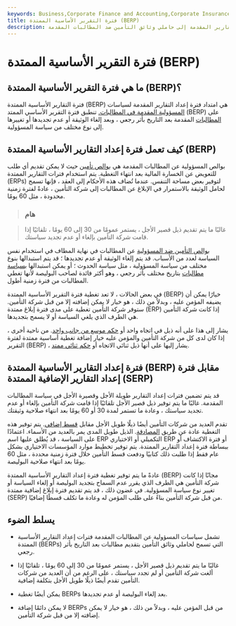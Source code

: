 ```yaml
---
keywords: Business,Corporate Finance and Accounting,Corporate Insurance
title: فترة التقرير الأساسية الممتدة (BERP)
description: فترة التقارير الأساسية الممتدة هي تمديد فترة إعداد التقارير المقدمة إلى حاملي وثائق التأمين ضد المطالبات المقدمة.
---
```


# فترة التقرير الأساسية الممتدة (BERP)
## ما هي فترة التقرير الأساسية الممتدة (BERP)؟

فترة التقارير الأساسية الممتدة (BERP) هي امتداد فترة إعداد التقارير المقدمة لسياسات [المسؤولية المقدمة في المطالبات.](/liability) تنطبق فترة التقرير الأساسي الممتد (BERP) على [المطالبات](/insurance_claim) المقدمة بعد التاريخ بأثر رجعي ، وبعد إلغاء الوثيقة أو عدم تجديدها أو تغييرها إلى نوع مختلف من سياسة المسؤولية.

## كيف تعمل فترة إعداد التقارير الأساسية الممتدة (BERP)

بوالص المسؤولية عن المطالبات المقدمة هي [بوالص تأمين](/insurance) حيث لا يمكن تقديم أي طلب للتعويض عن الخسارة المالية بعد انتهاء التغطية. يتم استخدام فترات التقارير الممتدة (ERPs) لتوفير بعض مساحة التنفس. عندما تُضاف هذه الأحكام إلى العقد ، فإنها تسمح لحامل الوثيقة بالاستمرار في الإبلاغ عن المطالبات إلى شركة التأمين ، عادةً لفترة زمنية محدودة ، مثل 60 يومًا.

> ### هام

> غالبًا ما يتم تقديم ذيل قصير الأجل ، يستمر عمومًا من 30 إلى 60 يومًا ، تلقائيًا إذا قامت شركة التأمين بإلغاء أو عدم تجديد سياستك.

>

[بوالص التأمين ضد المسؤولية](/liability_insurance) عن المطالبات في نهاية المطاف في استخدام نفس السياسة لعدد من الأسباب. قد يتم إلغاء الوثيقة أو عدم تجديدها ؛ قد يتم استبدالها بنوع مختلف من سياسة المسؤولية ، مثل سياسة الحدوث ؛ أو يمكن استبدالها [بسياسة](/claimsmade-policy) [مطالبات](/claimsmade-policy) بتاريخ مختلف بأثر رجعي ، وهو أكثر فائدة لصاحب البوليصة لأنها تغطي المطالبات من فترة زمنية أطول.

في بعض الحالات ، لا تعد تغطية فترة التقرير الأساسية الممتدة (BERP) خيارًا يمكن أن يضيفه المؤمن عليه ، وبدلاً من ذلك ، هو خيار لا يمكن إضافته إلا من قبل شركة التأمين. ستوفر شركة التأمين تغطية على مدى فترة إبلاغ ممتدة (ERP) إذا كانت شركة التأمين هي الطرف الذي يلغي السياسة أو لا يسمح بتجديدها.

يشار إلى هذا على أنه ذيل في اتجاه واحد أو [حكم موسع من جانب واحد](/unilateral-extended-reporting-period-provision). من ناحية أخرى ، إذا كان لدى كل من شركة التأمين والمؤمن عليه خيار إضافة تغطية أساسية ممتدة لفترة التقرير (BERP) ، يشار إليها على أنها ذيل ثنائي الاتجاه أو [حكم ثنائي ممتد](/bilateral-extended-reporting-provision).

## فترة إعداد التقارير الأساسية الممتدة (BERP) مقابل فترة إعداد التقارير الإضافية الممتدة (SERP)

قد يتم تضمين فترات إعداد التقارير طويلة الأجل وقصيرة الأجل في سياسة المطالبات المقدمة. غالبًا ما يتم توفير ذيل قصير الأجل تلقائيًا إذا قامت شركة التأمين بإلغاء أو عدم تجديد سياستك ، وعادة ما تستمر لمدة 30 أو 60 يومًا بعد انتهاء صلاحية وثيقتك.

تقدم العديد من شركات التأمين أيضًا ذيلًا طويل الأجل مقابل [قسط إضافي](/insurance-premium). يتم توفير هذه التغطية عادة عن طريق [المصادقة](/endorsement). الذيل طويل المدى يمر بالعديد من الأسماء. اعتمادًا على السياسة ، قد يُطلق عليها اسم ERP التكميلي أو الاختياري ERP أو فترة الاكتشاف أو ببساطة فترة إعداد التقارير الممتدة. يتم توفير تخطيط موارد المؤسسات الاختياري بشكل عام فقط إذا طلبت ذلك كتابيًا ودفعت قسط التأمين خلال فترة زمنية محددة ، مثل 60 يومًا بعد انتهاء صلاحية البوليصة.

عادةً ما يتم توفير تغطية فترة إعداد التقارير الأساسية الممتدة (BERP) مجانًا إذا كانت شركة التأمين هي الطرف الذي يقرر عدم السماح بتجديد البوليصة أو إلغاء السياسة أو تغيير نوع سياسة المسؤولية. في غضون ذلك ، قد يتم تقديم فترة إبلاغ إضافية ممتدة (SERP) من قبل شركة التأمين بناءً على طلب المؤمن له وعادة ما تكلف قسطًا إضافيًا.

## يسلط الضوء

- تشمل سياسات المسؤولية عن المطالبات المقدمة فترات إعداد التقارير الأساسية الممتدة (BERPs) التي تسمح لحاملي وثائق التأمين بتقديم مطالبات بعد التاريخ بأثر رجعي.

- غالبًا ما يتم تقديم ذيل قصير الأجل ، يستمر عمومًا من 30 إلى 60 يومًا ، تلقائيًا إذا ألغت شركة التأمين أو لم تجدد سياستك ، على الرغم من أن العديد من شركات التأمين تقدم أيضًا ذيلًا طويل الأجل بتكلفة إضافية.

- يمكن أيضًا تغطية BERPs بعد إلغاء البوليصة أو عدم تجديدها.

- لا يمكن دائمًا إضافة BERPs من قبل المؤمن عليه ، وبدلاً من ذلك ، هو خيار لا يمكن إضافته إلا من قبل شركة التأمين.

